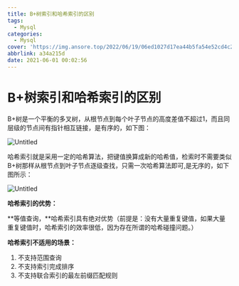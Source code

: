 ```yaml
---
title: B+树索引和哈希索引的区别
tags:
  - Mysql
categories:
  - Mysql
cover: 'https://img.ansore.top/2022/06/19/06ed1027d17ea44b5fa54e52cd4c250ee04c5249.jpg'
abbrlink: a34a215d
date: 2021-06-01 00:02:56
---
```



# B+树索引和哈希索引的区别

B+树是一个平衡的多叉树，从根节点到每个叶子节点的高度差值不超过1，而且同层级的节点间有指针相互链接，是有序的，如下图：

![Untitled](https://img.ansore.top/2022/06/19/0158905b946298c96eef2fd1132726dc.png)

哈希索引就是采用一定的哈希算法，把键值换算成新的哈希值，检索时不需要类似B+树那样从根节点到叶子节点逐级查找，只需一次哈希算法即可,是无序的，如下图所示：

![Untitled](https://img.ansore.top/2022/06/19/80aabc18a98a07c7796a0a6390b1df37.png)

**哈希索引的优势：**

**等值查询，**哈希索引具有绝对优势（前提是：没有大量重复键值，如果大量重复键值时，哈希索引的效率很低，因为存在所谓的哈希碰撞问题。）

**哈希索引不适用的场景：**

1. 不支持范围查询
2. 不支持索引完成排序
3. 不支持联合索引的最左前缀匹配规则
